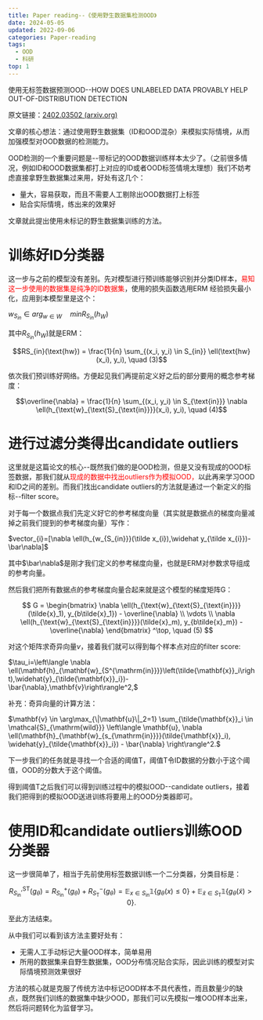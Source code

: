 ```yaml
---
title: Paper reading--《使用野生数据集检测OOD》
date: 2024-05-05
updated: 2022-09-06
categories: Paper-reading
tags:
  - OOD
  - 科研
top: 1
---
```



使用无标签数据预测OOD--HOW DOES UNLABELED DATA PROVABLY HELP OUT-OF-DISTRIBUTION DETECTION

原文链接：[2402.03502 (arxiv.org)](https://arxiv.org/pdf/2402.03502)

文章的核心想法：通过使用野生数据集（ID和OOD混杂）来模拟实际情境，从而加强模型对OOD数据的检测能力。

OOD检测的一个重要问题是--带标记的OOD数据训练样本太少了。（之前很多情况，例如ID和OOD数据集都打上对应的ID或者OOD标签情境太理想）我们不妨考虑直接拿野生数据集过来用，好处有这几个：
- 量大，容易获取，而且不需要人工剔除出OOD数据打上标签
- 贴合实际情境，练出来的效果好

文章就此提出使用未标记的野生数据集训练的方法。

# 训练好ID分类器

这一步与之前的模型没有差别。先对模型进行预训练能够识别并分类ID样本，<font color=red>易知这一步使用的数据集是纯净的ID数据集</font>，使用的损失函数选用ERM 经验损失最小化，应用到本模型里是这个：

$w_{S_{in}}\in arg_{w\in W} \quad min R_{S_{in}}(h_{W})$

其中$R_{S_{in}}(h_{W})$就是ERM：

$$RS_{in}(\text{hw}) = \frac{1}{n} \sum_{(x_i, y_i) \in S_{in}} \ell(\text{hw}(x_i), y_i), \quad (3)$$

依次我们预训练好网络。方便起见我们再提前定义好之后的部分要用的概念参考梯度：

$$\overline{\nabla} = \frac{1}{n} \sum_{(x_i, y_i) \in S_{\text{in}}} \nabla \ell(h_{\text{w}_{\text{S}_{\text{in}}}}(x_i), y_i), \quad (4)$$

# 进行过滤分类得出candidate outliers

这里就是这篇论文的核心--既然我们做的是OOD检测，但是又没有现成的OOD标签数据，那我们就从<font color=red>现成的数据中找出outliers作为模拟OOD，</font>以此再来学习OOD和ID之间的差别。而我们找出candidate outliers的方法就是通过一个新定义的指标--filter score。

对于每一个数据点我们先定义好它的参考梯度向量（其实就是数据点的梯度向量减掉之前我们提到的参考梯度向量）写作：

$vector_{i}=[\nabla \ell(h_{w_{S_{in}}}(\tilde x_{i}),\widehat y_{\tilde x_{i}})-\bar\nabla]$

其中$\bar\nabla$是刚才我们定义的参考梯度向量，也就是ERM对参数求导组成的参考向量。

然后我们把所有数据点的参考梯度向量合起来就是这个模型的梯度矩阵G：

$$
G = 
\begin{bmatrix}
\nabla \ell(h_{\text{w}_{\text{S}_{\text{in}}}}(\tilde{x}_1), y_{b\tilde{x}_1}) - \overline{\nabla} \\
\vdots \\
\nabla \ell(h_{\text{w}_{\text{S}_{\text{in}}}}(\tilde{x}_m), y_{b\tilde{x}_m}) - \overline{\nabla}
\end{bmatrix}
^\top, \quad (5)
$$

对这个矩阵求奇异向量$v$，接着我们就可以得到每个样本点对应的filter score:

$\tau_i=\left\langle \nabla \ell(\mathbf{h}_{\mathbf{w}_{S^{\mathrm{in}}}}\left(\tilde{\mathbf{x}}_i\right),\widehat{y}_{\tilde{\mathbf{x}}_i})-\bar{\nabla},\mathbf{v}\right\rangle^2,$

补充：奇异向量的计算方法：

$\mathbf{v} \in \arg\max_{\|\mathbf{u}\|_2=1} \sum_{\tilde{\mathbf{x}}_i \in \mathcal{S}_{\mathrm{wild}}} \left\langle \mathbf{u}, \nabla \ell(\mathbf{h}_{\mathbf{w}_{s_{\mathrm{in}}}}(\tilde{\mathbf{x}}_i), \widehat{y}_{\tilde{\mathbf{x}}_i}) - \bar{\nabla} \right\rangle^2.$



下一步我们的任务就是寻找一个合适的阈值T，阈值T令ID数据的分数小于这个阈值，OOD的分数大于这个阈值。

得到阈值T之后我们可以得到训练过程中的模拟OOD--candidate outliers，接着我们把得到的模拟OOD送进训练将要用上的OOD分类器即可。

# 使用ID和candidate outliers训练OOD分类器

这一步很简单了，相当于先前使用标签数据训练一个二分类器，分类目标是：

$$
R_{S_{\text{in}}}^{\text{,ST}}(g_{\theta}) = R_{S_{\text{in}}}^{+}(g_{\theta}) + R_{S_{\text{T}}}^{-}(g_{\theta})
= \mathbb{E}_{x \in S_{\text{in}}} \mathbb{1}\{g_{\theta}(x) \leq 0\} + \mathbb{E}_{\tilde{x} \in S_{\text{T}}} \mathbb{1}\{g_{\theta}(\tilde{x}) > 0\}.
$$


至此方法结束。

从中我们可以看到该方法主要好处有：
- 无需人工手动标记大量OOD样本，简单易用
- 所用的数据集来自野生数据集，OOD分布情况贴合实际，因此训练的模型对实际情境预测效果很好

方法的核心就是克服了传统方法中标记OOD样本不具代表性，而且数量少的缺点，既然我们训练的数据集中缺少OOD，那我们可以先模拟一堆OOD样本出来，然后将问题转化为监督学习。









